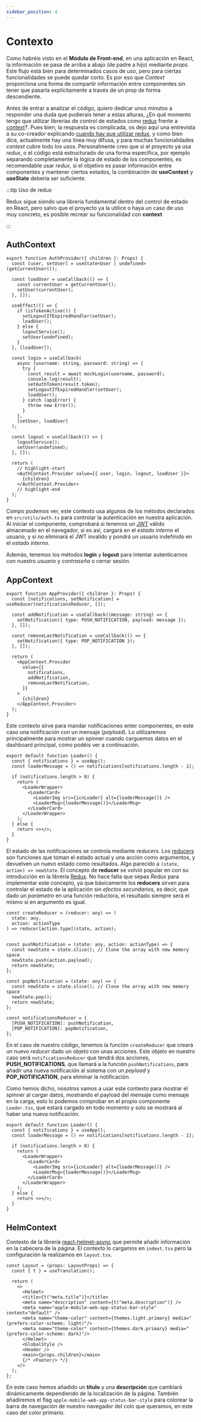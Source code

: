 ```yaml
---
sidebar_position: 4
---
```


# Contexto

Como habréis visto en el **Módulo de Front-end**, en una aplicación en React, la información se pasa de arriba a abajo (de padre a hijo) mediante *props*. Este flujo está bien para determinados casos de uso, pero para ciertas funcionalidades se puede quedar corto. Es por eso que *Context* proporciona una forma de compartir información entre componentes sin tener que pasarla explícitamente  a través de un prop de forma descendiente.

Antes de entrar a analizar el código, quiero dedicar unos minutos a responder una duda que pudierais tener a estas alturas, ¿En qué momento tengo que utilizar librerías de control de estados como [redux](https://redux.js.org) frente a [context](https://reactjs.org/docs/context.html)?. Pues bien, la respuesta es complicada, os dejo aquí una entrevista a su co-creador explicando [cuando hay que utilizar redux](https://youtu.be/XEt09iK8IXs?t=198), y como bien dice, actualmente hay una línea muy difusa, y para muchas funcionalidades *context* cubre todo los usos. Personalmente creo que si el proyecto ya usa *redux*, o el código está estructurado de una forma específica, por ejemplo separando completamente la lógica de estado de los componentes, es recomendable usar *redux*, si el objetivo es pasar información entre componentes y mantener ciertos estados, la combinación de **useContext** y **useState** debería ser suficiente.

:::tip Uso de redux

Redux sigue siendo una librería fundamental dentro del control de estado en React, pero salvo que el proyecto ya la utilice o haya un caso de uso muy concreto, es posible recrear su funcionalidad con **context**

:::

## AuthContext

```tsx title="src/context/AuthContext.tsx"
export function AuthProvider({ children }: Props) {
  const [user, setUser] = useState<User | undefined>(getCurrentUser());

  const loadUser = useCallback(() => {
    const currentUser = getCurrentUser();
    setUser(currentUser);
  }, []);

  useEffect(() => {
    if (isTokenActive()) {
      setLogoutIfExpiredHandler(setUser);
      loadUser();
    } else {
      logoutService();
      setUser(undefined);
    }
  }, [loadUser]);

  const login = useCallback(
    async (username: string, password: string) => {
      try {
        const result = await mockLogin(username, password);
        console.log(result);
        setAuthToken(result.token);
        setLogoutIfExpiredHandler(setUser);
        loadUser();
      } catch (apiError) {
        throw new Error();
      }
    },
    [setUser, loadUser]
  );

  const logout = useCallback(() => {
    logoutService();
    setUser(undefined);
  }, []);

  return (
    // highlight-start
    <AuthContext.Provider value={{ user, login, logout, loadUser }}>
      {children}
    </AuthContext.Provider>
    // highlight-end
  );
}
```

Compo podemos ver, este contexto usa algunos de los métodos declarados en `src/utils/auth.ts` para controlar la autenticación en nuestra aplicación. Al iniciar el componente, comprobará si tenemos un [JWT](../backend/jwt.md) válido almacenado en el navegador, si es así, cargará en el *estado interno* el usuario, y si no eliminará el JWT invalido y pondrá un usuario indefinido en el *estado interno*.

Además, tenemos los métodos **login** y **logout** para intentar autenticarnos con nuestro *usuario* y *contraseña* o cerrar sesión.

## AppContext

```tsx title="src/context/AppContext/AppContext.tsx"
export function AppProvider({ children }: Props) {
  const [notifications, setNotification] = useReducer(notificationsReducer, []);

  const addNotification = useCallback((message: string) => {
    setNotification({ type: PUSH_NOTIFICATION, payload: message });
  }, []);

  const removeLastNotification = useCallback(() => {
    setNotification({ type: POP_NOTIFICATION });
  }, []);

  return (
    <AppContext.Provider
      value={{
        notifications,
        addNotification,
        removeLastNotification,
      }}
    >
      {children}
    </AppContext.Provider>
  );
}
```

Este contexto sirve para mandar notificaciones enter componentes, en este caso una notificación con un mensaje (*payload*). Lo utilizaremos principalmente para mostrar un spinner cuando carguemos datos en el dashboard principal, como podéis ver a continuación.

```tsx title="src/components/elements/Loader.tsx"
export default function Loader() {
  const { notifications } = useApp();
  const loaderMessage = () => notifications[notifications.length - 1];

  if (notifications.length > 0) {
    return (
      <LoaderWrapper>
        <LoaderCard>
          <LoaderImg src={icnLoader} alt={loaderMessage()} />
          <LoaderMsg>{loaderMessage()}</LoaderMsg>
        </LoaderCard>
      </LoaderWrapper>
    );
  } else {
    return <></>;
  }
}
```

El estado de las notificaciones se controla mediante *reducers*. Los [reducers](https://es.reactjs.org/docs/hooks-reference.html#usereducer) son funciones que toman el estado actual y una acción como argumentos, y devuelven un nuevo estado como resultados. Algo parecido a `(state, action) => newState`.
El concepto de **reducer** se volvió popular en con su introducción en la librería [Redux](https://redux.js.org). No hace falta que sepas *Redux* para implementar este concepto, ya que básicamente los **reducers** sirven para controlar el estado de la aplicación sin *efectos secundarios*, es decir, que dado un *parámetro* en una función reductora, el resultado siempre será el mismo si en argumento es igual.

```tsx title="src/context/AppContext/notificationsReducer.tsx"
const createReducer = (reducer: any) => (
  state: any,
  action: actionType
) => reducer[action.type](state, action);


const pushNotification = (state: any, action: actionType) => {
  const newState = state.slice(); // Clone the array with new memory space
  newState.push(action.payload);
  return newState;
};

const popNotification = (state: any) => {
  const newState = state.slice(); // Clone the array with new memory space
  newState.pop();
  return newState;
};

const notificationsReducer = {
  [PUSH_NOTIFICATION]: pushNotification,
  [POP_NOTIFICATION]: popNotification,
};
```

En el caso de nuestro código, tenemos la función `createReducer` que creará un nuevo *reducer* dado un objeto con unas acciones. Este objeto en nuestro caso será `notificationsReducer` que tendrá dos acciones, **PUSH_NOTIFICATIONS**, que llamará a la función `pushNotifications`, para añadir una nueva notificación al sistema con un *payload* y **POP_NOTIFICATION**, para eliminar la notificación.

Como hemos dicho, nosotros vamos a usar este contexto para mostrar el spinner al cargar datos, mostrando el payload del mensaje como mensaje en la carga, esto lo podemos comprobar en el propio componente `Loader.tsx`, que estará cargado en todo momento y solo se mostrará al haber una nueva notificación.

```tsx title="src/components/elements/Loader.tsx"
export default function Loader() {
  const { notifications } = useApp();
  const loaderMessage = () => notifications[notifications.length - 1];

  if (notifications.length > 0) {
    return (
      <LoaderWrapper>
        <LoaderCard>
          <LoaderImg src={icnLoader} alt={loaderMessage()} />
          <LoaderMsg>{loaderMessage()}</LoaderMsg>
        </LoaderCard>
      </LoaderWrapper>
    );
  } else {
    return <></>;
  }
}
```

## HelmContext

Contexto de la librería [react-helmet-async](https://www.npmjs.com/package/react-helmet-async) que permite añadir información en la cabecera de la página. El contexto lo cargamos en `indext.tsx` pero la configuración la realizamos en `layout.tsx`.

```tsx title="src/components/layout/layout.tsx"
const Layout = (props: LayoutProps) => {
  const { t } = useTranslation();

  return (
    <>
      <Helmet>
      <title>{t("meta.title")}</title>
      <meta name="description" content={t("meta.description")} />
      <meta name="apple-mobile-web-app-status-bar-style" content="default" />
      <meta name="theme-color" content={themes.light.primary} media="(prefers-color-scheme: light)"/>
      <meta name="theme-color" content={themes.dark.primary} media="(prefers-color-scheme: dark)"/>
      </Helmet>
      <GlobalStyle />
      <Header />
      <main>{props.children}</main>
      {/* <Footer/> */}
    </>
  );
};
```

En este caso hemos añadido un **título** y una **descripción** que cambiará dinámicamente dependiendo de la localización de la página. También añadiremos el flag `apple-mobile-web-app-status-bar-style` para colorear la barra de navegación de nuestro navegador del colo que queramos, en este caso del color primario.

